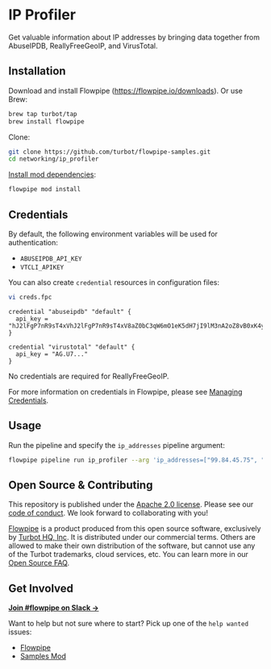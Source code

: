 # IP Profiler

Get valuable information about IP addresses by bringing data together from AbuseIPDB, ReallyFreeGeoIP, and VirusTotal.

## Installation

Download and install Flowpipe (https://flowpipe.io/downloads). Or use Brew:

```sh
brew tap turbot/tap
brew install flowpipe
```

Clone:

```sh
git clone https://github.com/turbot/flowpipe-samples.git
cd networking/ip_profiler
```

[Install mod dependencies](https://flowpipe.io/docs/build/mod-dependencies#mod-dependencies):

```sh
flowpipe mod install
```

## Credentials

By default, the following environment variables will be used for authentication:

- `ABUSEIPDB_API_KEY`
- `VTCLI_APIKEY`

You can also create `credential` resources in configuration files:

```sh
vi creds.fpc
```

```hcl
credential "abuseipdb" "default" {
  api_key = "hJ2lFgP7nR9sT4xVhJ2lFgP7nR9sT4xV8aZ0bC3qW6mO1eK5dH7jI9lM3nA2oZ8vB0xK4yV1cX6eA9ds"
}

credential "virustotal" "default" {
  api_key = "AG.U7..."
}
```

No credentials are required for ReallyFreeGeoIP.

For more information on credentials in Flowpipe, please see [Managing Credentials](https://flowpipe.io/docs/run/credentials).

## Usage

Run the pipeline and specify the `ip_addresses` pipeline argument:

```sh
flowpipe pipeline run ip_profiler --arg 'ip_addresses=["99.84.45.75", "76.76.21.21"]'
```

## Open Source & Contributing

This repository is published under the [Apache 2.0 license](https://www.apache.org/licenses/LICENSE-2.0). Please see our [code of conduct](https://github.com/turbot/.github/blob/main/CODE_OF_CONDUCT.md). We look forward to collaborating with you!

[Flowpipe](https://flowpipe.io) is a product produced from this open source software, exclusively by [Turbot HQ, Inc](https://turbot.com). It is distributed under our commercial terms. Others are allowed to make their own distribution of the software, but cannot use any of the Turbot trademarks, cloud services, etc. You can learn more in our [Open Source FAQ](https://turbot.com/open-source).

## Get Involved

**[Join #flowpipe on Slack →](https://flowpipe.io/community/join)**

Want to help but not sure where to start? Pick up one of the `help wanted` issues:

- [Flowpipe](https://github.com/turbot/flowpipe/labels/help%20wanted)
- [Samples Mod](https://github.com/turbot/flowpipe-samples/labels/help%20wanted)
